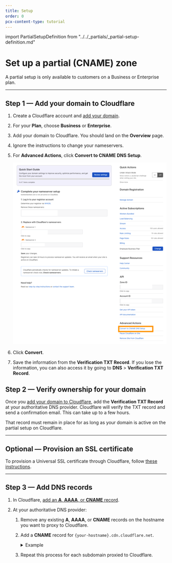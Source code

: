 ```yaml
---
title: Setup
order: 0
pcx-content-type: tutorial
---
```


import PartialSetupDefinition from "../../_partials/_partial-setup-definition.md"

# Set up a partial (CNAME) zone

<PartialSetupDefinition/>

<Aside type="note">

A partial setup is only available to customers on a Business or Enterprise plan.

</Aside>

---

## Step 1 — Add your domain to Cloudflare

1. Create a Cloudflare account and [add your domain](https://support.cloudflare.com/hc/articles/201720164).
1. For your **Plan**, choose **Business** or **Enterprise**.
1. Add your domain to Cloudflare. You should land on the **Overview** page.
1. Ignore the instructions to change your nameservers.
1. For **Advanced Actions**, click **Convert to CNAME DNS Setup**.

    ![On your domain's overview page, click Convert to CNAME DNS Setup](../../static/dns_cname_setup.png)

1. Click **Convert**.
1. Save the information from the **Verification TXT Record**. If you lose the information, you can also access it by going to **DNS** > **Verification TXT Record**.

## Step 2 — Verify ownership for your domain

Once you [add your domain to Cloudflare](#step-1--add-your-domain-to-cloudflare), add the **Verification TXT Record** at your authoritative DNS provider. Cloudflare will verify the TXT record and send a confirmation email. This can take up to a few hours.

That record must remain in place for as long as your domain is active on the partial setup on Cloudflare.

---

## Optional — Provision an SSL certificate

To provision a Universal SSL certificate through Cloudflare, follow [these instructions](https://developers.cloudflare.com/ssl/edge-certificates/universal-ssl/enable-universal-ssl#non-authoritative-partial-domains).

---

## Step 3 — Add DNS records

1. In Cloudflare, [add an **A**, **AAAA**, or **CNAME** record](/manage-dns-records/how-to/create-dns-records).
1. At your authoritative DNS provider:
    
    1. Remove any existing **A**, **AAAA**, or **CNAME** records on the hostname you want to proxy to Cloudflare.
    1. Add a **CNAME** record for `{your-hostname}.cdn.cloudflare.net`.
        
        <details>
        <summary>Example</summary>
        <div>
        
        The CNAME record for `www.example.com` would be:

        ```txt
        www.example.com CNAME www.example.com.cdn.cloudflare.net
        ```
        
        </div>
        </details>

    1. Repeat this process for each subdomain proxied to Cloudflare.